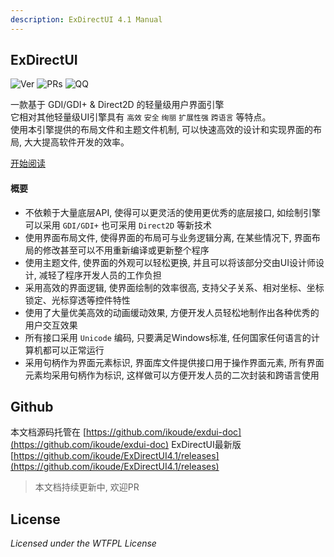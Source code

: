 ```yaml
---
description: ExDirectUI 4.1 Manual
---
```


## ExDirectUI
![Ver](https://img.shields.io/badge/version-4.1-orange "Ver") ![PRs](https://img.shields.io/badge/PRs-welcome-brightgreen "PRs") ![QQ](https://img.shields.io/badge/chat-on%20qq-blue "QQ")

一款基于 GDI/GDI+ & Direct2D 的轻量级用户界面引擎<br>
它相对其他轻量级UI引擎具有 `高效` `安全` `绚丽` `扩展性强` `跨语言` 等特点。<br>
使用本引擎提供的布局文件和主题文件机制, 可以快速高效的设计和实现界面的布局, 大大提高软件开发的效率。

[开始阅读](https://docs.exdui.org)

#### 概要
- 不依赖于大量底层API, 使得可以更灵活的使用更优秀的底层接口, 如绘制引擎可以采用 `GDI/GDI+` 也可采用 `Direct2D` 等新技术
- 使用界面布局文件, 使得界面的布局可与业务逻辑分离, 在某些情况下, 界面布局的修改甚至可以不用重新编译或更新整个程序
- 使用主题文件, 使界面的外观可以轻松更换, 并且可以将该部分交由UI设计师设计, 减轻了程序开发人员的工作负担
- 采用高效的界面逻辑, 使界面绘制的效率很高, 支持父子关系、相对坐标、坐标锁定、光标穿透等控件特性
- 使用了大量优美高效的动画缓动效果, 方便开发人员轻松地制作出各种优秀的用户交互效果
- 所有接口采用 `Unicode` 编码, 只要满足Windows标准, 任何国家任何语言的计算机都可以正常运行
- 采用句柄作为界面元素标识, 界面库文件提供接口用于操作界面元素, 所有界面元素均采用句柄作为标识, 这样做可以方便开发人员的二次封装和跨语言使用

## Github

本文档源码托管在 [https://github.com/ikoude/exdui-doc](https://github.com/ikoude/exdui-doc)
ExDirectUI最新版 [https://github.com/ikoude/ExDirectUI4.1/releases](https://github.com/ikoude/ExDirectUI4.1/releases)
> 本文档持续更新中, 欢迎PR

## License
*Licensed under the WTFPL License*
